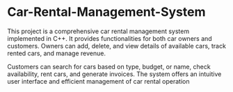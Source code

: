# Car-Rental-Management-System
This project is a comprehensive car rental management system implemented in C++. It provides functionalities for both car owners and customers. Owners can add, delete, and view details of available cars, track rented cars, and manage revenue.

Customers can search for cars based on type, budget, or name, check availability, rent cars, and generate invoices. The system offers an intuitive user interface and efficient management of car rental operation
